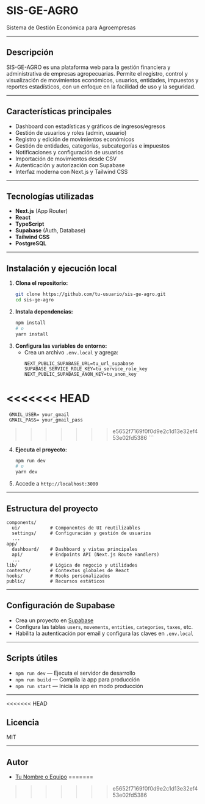 # SIS-GE-AGRO

Sistema de Gestión Económica para Agroempresas

---

## Descripción

SIS-GE-AGRO es una plataforma web para la gestión financiera y administrativa de empresas agropecuarias. Permite el registro, control y visualización de movimientos económicos, usuarios, entidades, impuestos y reportes estadísticos, con un enfoque en la facilidad de uso y la seguridad.

---

## Características principales

- Dashboard con estadísticas y gráficos de ingresos/egresos
- Gestión de usuarios y roles (admin, usuario)
- Registro y edición de movimientos económicos
- Gestión de entidades, categorías, subcategorías e impuestos
- Notificaciones y configuración de usuarios
- Importación de movimientos desde CSV
- Autenticación y autorización con Supabase
- Interfaz moderna con Next.js y Tailwind CSS

---

## Tecnologías utilizadas

- **Next.js** (App Router)
- **React**
- **TypeScript**
- **Supabase** (Auth, Database)
- **Tailwind CSS**
- **PostgreSQL**

---

## Instalación y ejecución local

1. **Clona el repositorio:**
   ```bash
   git clone https://github.com/tu-usuario/sis-ge-agro.git
   cd sis-ge-agro
   ```
2. **Instala dependencias:**
   ```bash
   npm install
   # o
   yarn install
   ```
3. **Configura las variables de entorno:**
   - Crea un archivo `.env.local` y agrega:
     ```env
     NEXT_PUBLIC_SUPABASE_URL=tu_url_supabase
     SUPABASE_SERVICE_ROLE_KEY=tu_service_role_key
     NEXT_PUBLIC_SUPABASE_ANON_KEY=tu_anon_key
<<<<<<< HEAD
=======
     GMAIL_USER= your_gmail
     GMAIL_PASS= your_gmail_pass

>>>>>>> e5652f7169f0f0d9e2c1d13e32ef453e02fd5386
     ```
4. **Ejecuta el proyecto:**
   ```bash
   npm run dev
   # o
   yarn dev
   ```
5. Accede a `http://localhost:3000`

---

## Estructura del proyecto

```
components/
  ui/           # Componentes de UI reutilizables
  settings/     # Configuración y gestión de usuarios
  ...
app/
  dashboard/    # Dashboard y vistas principales
  api/          # Endpoints API (Next.js Route Handlers)
  ...
lib/            # Lógica de negocio y utilidades
contexts/       # Contextos globales de React
hooks/          # Hooks personalizados
public/         # Recursos estáticos
```

---

## Configuración de Supabase

- Crea un proyecto en [Supabase](https://supabase.com/)
- Configura las tablas `users`, `movements`, `entities`, `categories`, `taxes`, etc.
- Habilita la autenticación por email y configura las claves en `.env.local`

---

## Scripts útiles

- `npm run dev` — Ejecuta el servidor de desarrollo
- `npm run build` — Compila la app para producción
- `npm run start` — Inicia la app en modo producción

---

<<<<<<< HEAD
## Licencia

MIT

---

## Autor

- [Tu Nombre o Equipo](https://github.com/tu-usuario)
=======

>>>>>>> e5652f7169f0f0d9e2c1d13e32ef453e02fd5386
